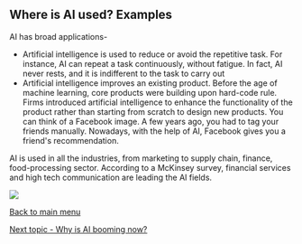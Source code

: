 ## Where is AI used? Examples
AI has broad applications-

+ Artificial intelligence is used to reduce or avoid the repetitive task. For instance, AI can repeat a task continuously, without fatigue. In fact, AI never rests, and it is indifferent to the task to carry out
+ Artificial intelligence improves an existing product. Before the age of machine learning, core products were building upon hard-code rule. Firms introduced artificial intelligence to enhance the functionality of the product rather than starting from scratch to design new products. You can think of a Facebook image. A few years ago, you had to tag your friends manually. Nowadays, with the help of AI, Facebook gives you a friend's recommendation.

AI is used in all the industries, from marketing to supply chain, finance, food-processing sector. According to a McKinsey survey, financial services and high tech communication are leading the AI fields.

![](https://www.guru99.com/images/tensorflow/082918_0511_WhatisAIArt3.png)

[Back to main menu](README.md)

[Next topic - Why is AI booming now?](topic5.md)
